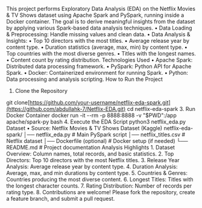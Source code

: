 This project performs Exploratory Data Analysis (EDA) on the Netflix Movies & TV Shows dataset using Apache Spark and PySpark, running inside a Docker container. The goal is to derive meaningful insights from the dataset by applying various Spark-based data analysis techniques.
	•	Data Loading & Preprocessing: Handle missing values and clean data.
	•	Data Analysis & Insights:
	•	Top 10 directors with the most titles.
	•	Average release year by content type.
	•	Duration statistics (average, max, min) by content type.
	•	Top countries with the most diverse genres.
	•	Titles with the longest names.
	•	Content count by rating distribution.
 Technologies Used
	•	Apache Spark: Distributed data processing framework.
	•	PySpark: Python API for Apache Spark.
	•	Docker: Containerized environment for running Spark.
	•	Python: Data processing and analysis scripting.
 How to Run the Project

1. Clone the Repository
   
git clone[https://github.com/your-username/netflix-eda-spark.git](https://github.com/abdullahk-7/Netflix-EDA.git)
cd netflix-eda-spark
3. Run Docker Container
docker run -it --rm -p 8888:8888 -v "$PWD":/app apache/spark-py bash
4. Execute the EDA Script
   python3 netflix_eda.py
   Dataset
	•	Source: Netflix Movies & TV Shows Dataset (Kaggle)
netflix-eda-spark/
│── netflix_eda.py         # Main PySpark script
│── netflix_titles.csv     # Netflix dataset
│── Dockerfile (optional)  # Docker setup (if needed)
└── README.md              # Project documentation
Analysis Highlights
	1.	Dataset Overview: Column names, total records, and basic statistics.
	2.	Top Directors: Top 10 directors with the most Netflix titles.
	3.	Release Year Analysis: Average release year by content type.
	4.	Duration Analysis: Average, max, and min durations by content type.
	5.	Countries & Genres: Countries producing the most diverse content.
	6.	Longest Titles: Titles with the longest character counts.
	7.	Rating Distribution: Number of records per rating type.
 8.	
Contributions are welcome! Please fork the repository, create a feature branch, and submit a pull request.
